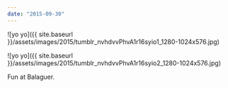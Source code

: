 ```yaml
---
date: "2015-09-30"
---
```


![yo yo]({{ site.baseurl }}/assets/images/2015/tumblr_nvhdvvPhvA1r16syio1_1280-1024x576.jpg)

![yo yo]({{ site.baseurl }}/assets/images/2015/tumblr_nvhdvvPhvA1r16syio2_1280-1024x576.jpg)

Fun at Balaguer.
